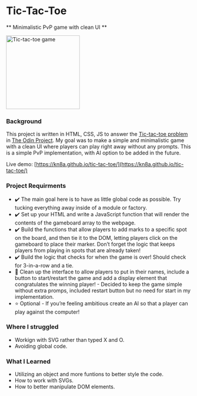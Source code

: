 # Tic-Tac-Toe
** Minimalistic PvP game with clean UI **

<img src=https://user-images.githubusercontent.com/88045655/151916402-6e25509a-0690-406b-86f0-1bf958537304.JPG alt="Tic-tac-toe game" width="200">

### Background
This project is written in HTML, CSS, JS to answer the [Tic-tac-toe problem](https://www.theodinproject.com/paths/full-stack-javascript/courses/javascript/lessons/tic-tac-toe) in [The Odin Project](https://www.theodinproject.com/).
My goal was to make a simple and minimalistic game with a clean UI where players can play right away without any prompts.
This is a simple PvP implementation, with AI option to be added in the future.

Live demo: [https://kn8a.github.io/tic-tac-toe/](https://kn8a.github.io/tic-tac-toe/)

### Project Requirments

 - ✔️ The main goal here is to have as little global code as possible. Try tucking everything away inside of a module or factory.
 - ✔️ Set up your HTML and write a JavaScript function that will render the contents of the gameboard array to the webpage.
 - ✔️ Build the functions that allow players to add marks to a specific spot on the board, and then tie it to the DOM, letting players click on the gameboard to place their marker. Don’t forget the logic that keeps players from playing in spots that are already taken!
 - ✔️ Build the logic that checks for when the game is over! Should check for 3-in-a-row and a tie.
 - 🔹 Clean up the interface to allow players to put in their names, include a button to start/restart the game and add a display element that congratulates the winning player! - Decided to keep the game simple without extra promps, included restart button but no need for start in my implementation.
 - ⭐ Optional - If you’re feeling ambitious create an AI so that a player can play against the computer!
 
### Where I struggled

 - Workign with SVG rather than typed X and O.
 - Avoiding global code.

### What I Learned

 - Utilizing an object and more funtions to better style the code.
 - How to work with SVGs.
 - How to better manipulate DOM elements.
